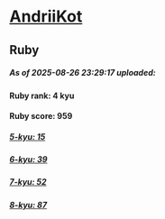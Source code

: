 # [AndriiKot](https://www.codewars.com/users/AndriiKot) 
## Ruby

##### As of 2025-08-26 23:29:17 uploaded:

#### Ruby rank: 4 kyu

#### Ruby score: 959

##### [5-kyu: 15](https://github.com/AndriiKot/Ruby__CodeWars/tree/main/kyu-5)

##### [6-kyu: 39](https://github.com/AndriiKot/Ruby__CodeWars/tree/main/kyu-6)

##### [7-kyu: 52](https://github.com/AndriiKot/Ruby__CodeWars/tree/main/kyu-7)

##### [8-kyu: 87](https://github.com/AndriiKot/Ruby__CodeWars/tree/main/kyu-8)

